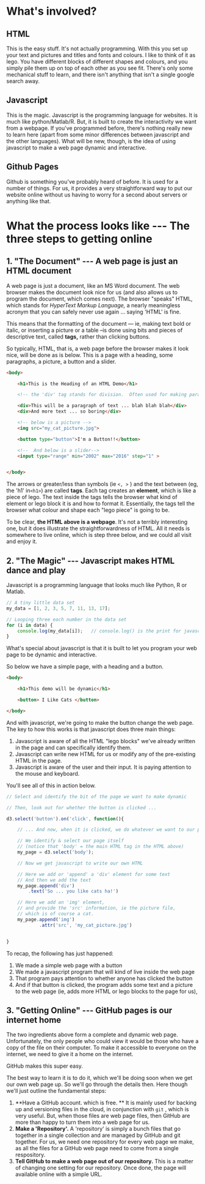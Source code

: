 # What's involved?

## HTML

This is the easy stuff.  It's not actually programming.  With this you set up your text and pictures and titles and fonts and colours.  I like to think of it as lego.  You have different blocks of different shapes and colours, and you simply pile them up on top of each other as you see fit.  There's only some mechanical stuff to learn, and there isn't anything that isn't a single google search away.

## Javascript

This is the magic.  Javascript is the programming language for websites.  It is much like python/Matlab/R.  But, it is built to create the interactivity we want from a webpage.  If you've programmed before, there's nothing really new to learn here \(apart from some minor differences between javascript and the other languages\).  What will be new, though, is the idea of using javascript to make a web page dynamic and interactive.

## Github Pages

Github is something you've probably heard of before.  It is used for a number of things.  For us, it provides a very straightforward way to put our website online without us having to worry for a second about servers or anything like that.

# What the process looks like --- The three steps to getting online

## 1. "The Document" --- A web page is just an HTML document

A web page is just a document, like an MS Word document.  The web browser makes the document look nice for us \(and also allows us to program the document, which comes next\).  The browser "speaks" HTML, which stands for _HyperText Markup Language,_ a nearly meaningless acronym that you can safely never use again ... saying 'HTML' is fine.

This means that the formatting of the document — ie, making text bold or italic, or inserting a picture or a table –is done using bits and pieces of descriptive text, called **tags,** rather than clicking buttons.

So typically, HTML, that is, a web page before the browser makes it look nice, will be done as is below.  This is a page with a heading, some paragraphs, a picture, a button and a slider.

```HTML
<body>

    <h1>This is the Heading of an HTML Demo</h1>

    <!-- the 'div' tag stands for division.  Often used for making paragraphs -->

    <div>This will be a paragraph of text ... blah blah blah</div>
    <div>And more text ... so boring</div>

    <!-- below is a picture -->
    <img src="my_cat_picture.jpg">

    <button type="button">I'm a Button!!</button>

    <!--  And below is a slider-->
    <input type="range" min="2002" max="2016" step="1" > 


</body>
```

The arrows or greater/less than symbols \(ie `<, >` \) and the text between  \(eg, the 'h1' in`<h1>`\) are called **tags**.  Each tag creates an **element**, which is like a piece of lego.  The text inside the tags tells the browser what kind of element or lego block it is and how to format it.  Essentially, the tags tell the browser what colour and shape each "lego piece" is going to be.

To be clear, **the HTML above is a webpage**.  It's not a terribly interesting one, but it does illustrate the straightforwardness of HTML.  All it needs is somewhere to live online, which is step three below, and we could all visit and enjoy it.

## 2. "The Magic" --- Javascript makes HTML dance and play

Javascript is a programming language that looks much like Python, R or Matlab.

```js
// A tiny little data set
my_data = [1, 2, 3, 5, 7, 11, 13, 17];

// Looping three each number in the data set
for (i in data) {
    console.log(my_data[i]);   // console.log() is the print for javascript
}
```

What's special about javascript is that it is built to let you program your web page to be dynamic and interactive.

So below we have a simple page, with a heading and a button.

```HTML
<body>

    <h1>This demo will be dynamic</h1>

    <button> I Like Cats </button>

</body>
```

And with javascript, we're going to make the button change the web page.  The key to how this works is that javascript does three main things:

1. Javascript is aware of all the HTML "lego blocks" we've already written in the page and can specifically identify them.
2. Javascript can write new HTML for us or modify any of the pre-existing HTML in the page.
3. Javascript is aware of the user and their input.  It is paying attention to the mouse and keyboard.

You'll see all of this in action below.

```js
// Select and identify the bit of the page we want to make dynamic

// Then, look out for whether the button is clicked ...

d3.select('button').on('click', function(){

    // ... And now, when it is clicked, we do whatever we want to our page...

    // We identify & select our page itself 
    // (notice that 'body' = the main HTML tag in the HTML above)
    my_page = d3.select('body');

    // Now we get javascript to write our own HTML

    // Here we add or 'append' a 'div' element for some text
    // And then we add the text
    my_page.append('div')
        .text('So ... you like cats ha!')

    // Here we add an 'img' element, 
    // and provide the 'src' information, ie the picture file, 
    // which is of course a cat.
    my_page.append('img')
            .attr('src', 'my_cat_picture.jpg')


}
```

To recap, the following has just happened:

1. We made a simple web page with a button
2. We made a javascript program that will kind of live inside the web page
3. That program pays attention to whether anyone has clicked the button
4. And if that button is clicked, the program adds some text and a picture to the web page \(ie, adds more HTML or lego blocks to the page for us\), 

## 3.  "Getting Online" --- GitHub pages is our internet home

The two ingredients above form a complete and dynamic web page.  Unfortunately, the only people who could view it would be those who have a copy of the file on their computer.  To make it accessible to everyone on the internet, we need to give it a home on the internet.

GitHub makes this super easy.

The best way to learn it is to do it, which we'll be doing soon when we get our own web page up.  So we'll go through the details then.  Here though we'll just outline the fundamental steps:

1. **Have a GitHub account. which is free.  **
   It is mainly used for backing up and versioning files in the cloud, in conjunction with `git` , which is very useful.  But, when those files are web page files, then GitHub are more than happy to turn them into a web page for us.
2. **Make a 'Repository'.**
   A 'repository' is simply a bunch files that go together in a single collection and are managed by GitHub and git together.  For us, we need one repository for every web page we make, as all the files for a GitHub web page need to come from a single respository.
3. **Tell GitHub to make a web page out of our repository.**
   This is a matter of changing one setting for our repository.  Once done, the page will available online with a simple URL.



